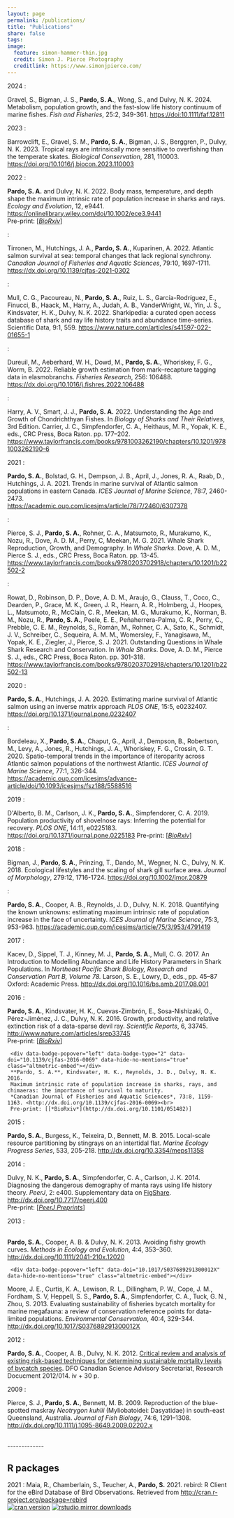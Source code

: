 ```yaml
---
layout: page
permalink: /publications/
title: "Publications"
share: false
tags: 
image:
  feature: simon-hammer-thin.jpg
  credit: Simon J. Pierce Photography
  creditlink: https://www.simonjpierce.com/
---
```

<script type='text/javascript' src='https://d1bxh8uas1mnw7.cloudfront.net/assets/embed.js'></script>  
<!--
In review 
:    <div data-badge-popover="left" data-badge-type="2" data-doi="" data-hide-no-mentions="true" class="altmetric-embed"></div>
     Bigman, J. **Pardo, S. A.**, Prinzing, T., Dando, M., Wegner, N. C., Dulvy, N. K. 2018.
     Ecological lifestyles and the scaling of shark gill surface area. 
     *Journal of Morphology*. In review.  
     Pre-print available from *BioRxiv*: <http://dx.doi.org/>
     
     **Pardo, S. A.**, Bennett. M. B., Meyers, E., Schluessel, V. 2018.
     A Bayesian biphasic model to improve age and growth estimates of the Ocellated Eagle Ray, *Aetobatus ocellatus*, with limited data.
     *Marine and Freshwater Research*. In review.  
     Pre-print available from *BioRxiv*: <http://dx.doi.org/>
--->
<!-- BioRxiv altmetric <div data-badge-popover="top" data-badge-type="1" data-doi="10.1101/043885" data-hide-no-mentions="true" class="altmetric-embed"></div> -->

<!--
In press 
:    <div data-badge-popover="left" data-badge-type="2" data-doi="" data-hide-no-mentions="true" class="altmetric-embed"></div>
     Gravel, S., Bigman, J. S., *Pardo, S. A.*, Wong, S., and Dulvy, N. K. 2024. Metabolism, population growth, and the fast‐slow life history continuum of marine fishes. *Fish and Fisheries*, 25:2, 349-361. <https://doi:10.1111/faf.12811>
     Pre-print available from *BioRxiv*: <http://dx.doi.org/10.1101/043885>
--->
<!-- BioRxiv altmetric <div data-badge-popover="top" data-badge-type="1" data-doi="10.1101/043885" data-hide-no-mentions="true" class="altmetric-embed"></div> -->

2024
:    <div id="block_container"><div id="am" data-badge-popover="left" data-badge-type="2" data-doi="doi:10.1111/faf.12811" data-hide-no-mentions="true" class="altmetric-embed"></div><div id="oa"><i class="ai fa-fw ai-open-access fa-lg"></i></div></div>
     Gravel, S., Bigman, J. S., **Pardo, S. A.**, Wong, S., and Dulvy, N. K. 2024. Metabolism, population growth, and the fast‐slow life history continuum of marine fishes. *Fish and Fisheries*, 25:2, 349-361. <https://doi:10.1111/faf.12811>



2023
:    <div id="block_container"><div id="am" data-badge-popover="left" data-badge-type="2" data-doi="10.1016/j.biocon.2023.110003" data-hide-no-mentions="true" class="altmetric-embed"></div><div id="oa"><i class="ai fa-fw ai-open-access fa-lg"></i></div></div>
     Barrowclift, E., Gravel, S. M., **Pardo, S. A.**, Bigman, J. S., Berggren, P., Dulvy, N. K. 2023. Tropical rays are intrinsically more sensitive to overfishing than the temperate skates. 
     *Biological Conservation*, 281, 110003. <https://doi.org/10.1016/j.biocon.2023.110003>



2022
:    <div id="block_container"><div id="am" data-badge-popover="left" data-badge-type="2" data-doi="10.1002/ece3.9441" data-hide-no-mentions="false" class="altmetric-embed"></div><div id="oa"><i class="ai fa-fw ai-open-access fa-lg"></i></div></div>
     **Pardo, S. A.** and Dulvy, N. K. 2022. Body mass, temperature, and depth shape the maximum intrinsic rate of population increase in sharks and rays. 
     *Ecology and Evolution*, 12, e9441. <https://onlinelibrary.wiley.com/doi/10.1002/ece3.9441><br>
     Pre-print: [[*BioRxiv*](https://doi.org/10.1101/2021.03.02.433372)]


:    <div id="block_container"><div id="am" data-badge-popover="left" data-badge-type="2" data-doi="10.1139/cjfas-2021-0302" data-hide-no-mentions="true" class="altmetric-embed"></div><div id="oa"><i class="ai fa-fw ai-open-access fa-lg"></i></div></div>
     Tirronen, M., Hutchings, J. A., **Pardo, S. A.**, Kuparinen, A. 2022. Atlantic salmon survival at sea: temporal changes that lack regional synchrony. 
     *Canadian Journal of Fisheries and Aquatic Sciences*, 79:10, 1697-1711. <https://dx.doi.org/10.1139/cjfas-2021-0302><br>


:    <div id="block_container"><div id="am" data-badge-popover="left" data-badge-type="2" data-doi="10.1038/s41597-022-01655-1" data-hide-no-mentions="true" class="altmetric-embed"></div><div id="oa"><i class="ai fa-fw ai-open-access fa-lg"></i></div></div>
     Mull, C. G., Pacoureau, N., **Pardo, S. A.**, Ruiz, L. S., García-Rodríguez, E., Finucci, B., Haack, M., Harry, A., Judah, A. B., VanderWright, W., Yin, J. S., Kindsvater, H. K., Dulvy, N. K. 2022. Sharkipedia: a curated open access database of shark and ray life history traits and abundance time-series. Scientific Data, 9:1, 559. <https://www.nature.com/articles/s41597-022-01655-1>


:    <div id="am" data-badge-popover="left" data-badge-type="2" data-doi="10.1016/j.fishres.2022.106488" data-hide-no-mentions="true" class="altmetric-embed"></div>
     Dureuil, M., Aeberhard, W. H., Dowd, M., **Pardo, S. A.**, Whoriskey, F. G., Worm, B. 2022. Reliable growth estimation from mark–recapture tagging data in elasmobranchs. *Fisheries Research*, 256: 106488. <https://dx.doi.org/10.1016/j.fishres.2022.106488>


:    <div id="am" data-badge-popover="left" data-badge-type="2" data-doi="10.1201/9781003262190-6" data-hide-no-mentions="true" class="altmetric-embed"></div>
     Harry, A. V., Smart, J. J., **Pardo, S. A.** 2022. Understanding the Age and Growth of Chondrichthyan Fishes. In *Biology of Sharks and Their Relatives*, 3rd Edition. Carrier, J. C., Simpfendorfer, C. A., Heithaus, M. R., Yopak, K. E., eds., CRC Press, Boca Raton. pp. 177–202. 
     <https://www.taylorfrancis.com/books/9781003262190/chapters/10.1201/9781003262190-6> 



2021
:    <div id="block_container"><div id="am" data-badge-popover="left" data-badge-type="2" data-doi="10.1093/icesjms/fsab118" data-hide-no-mentions="true" class="altmetric-embed"></div><div id="oa"><i class="ai fa-fw ai-open-access fa-lg"></i></div></div>
     **Pardo, S. A.**, Bolstad, G. H., Dempson, J. B., April, J., Jones, R. A., Raab, D., Hutchings, J. A. 2021. Trends in marine survival of Atlantic salmon populations in eastern Canada. 
     *ICES Journal of Marine Science*, 78:7, 2460-2473.  
     <https://academic.oup.com/icesjms/article/78/7/2460/6307378>

:    <div id="am" data-badge-popover="left" data-badge-type="2" data-doi="10.1201/b22502-2" data-hide-no-mentions="true" class="altmetric-embed"></div>
     Pierce, S. J., **Pardo, S. A.**, Rohner, C. A., Matsumoto, R., Murakumo, K., Nozu, R., Dove, A. D. M., Perry, C, Meekan, M. G. 2021. Whale Shark Reproduction, Growth, and Demography. In *Whale Sharks*. Dove, A. D. M., Pierce S. J., eds., CRC Press, Boca Raton. pp. 13-45. 
     <https://www.taylorfrancis.com/books/9780203702918/chapters/10.1201/b22502-2>

:    <div id="am" data-badge-popover="left" data-badge-type="2" data-doi="10.1201/b22502-13" data-hide-no-mentions="true" class="altmetric-embed"></div>
     Rowat, D., Robinson, D. P., Dove, A. D. M., Araujo, G., Clauss, T., Coco, C., Dearden, P., Grace, M. K., Green, J. R., Hearn, A. R., Holmberg, J., Hoopes, L., Matsumoto, R., McClain, C. R., Meekan, M. G., Murakumo, K., Norman, B. M., Nozu, R., **Pardo, S. A.**, Peele, E. E., Peñaherrera-Palma, C. R., Perry, C., Prebble, C. E. M., Reynolds, S., Román, M., Rohner, C. A., Sato, K., Schmidt, J. V., Schreiber, C., Sequeira, A. M. M., Womersley, F., Yanagisawa, M., Yopak, K. E., Ziegler, J., Pierce, S. J. 2021. Outstanding Questions in Whale Shark Research and Conservation. In *Whale Sharks*. Dove, A. D. M., Pierce S. J., eds., CRC Press, Boca Raton. pp. 301-318. 
     <https://www.taylorfrancis.com/books/9780203702918/chapters/10.1201/b22502-13>


2020
:    <div id="block_container"><div id="am" data-badge-popover="left" data-badge-type="2" data-doi="10.1371/journal.pone.0232407" data-hide-no-mentions="true" class="altmetric-embed"></div><div id="oa"><i class="ai fa-fw ai-open-access fa-lg"></i></div></div>
     **Pardo, S. A.**, Hutchings, J. A. 2020.
     Estimating marine survival of Atlantic salmon using an inverse matrix approach
     *PLOS ONE*, 15:5, e0232407. 
     <https://doi.org/10.1371/journal.pone.0232407>

:    <div data-badge-popover="left" data-badge-type="2" data-doi="10.1093/icesjms/fsz188" data-hide-no-mentions="true" class="altmetric-embed"></div>
     Bordeleau, X., **Pardo, S. A.**, Chaput, G., April, J., Dempson, B., Robertson, M., Levy, A., Jones, R., Hutchings, J. A., Whoriskey, F. G., Crossin, G. T. 2020. 
     Spatio-temporal trends in the importance of iteroparity across Atlantic salmon populations of the northwest Atlantic.
     *ICES Journal of Marine Science*, 77:1, 326-344. 
     <https://academic.oup.com/icesjms/advance-article/doi/10.1093/icesjms/fsz188/5588516>



2019
:    <div id="block_container"><div id="am" data-badge-popover="left" data-badge-type="2" data-doi="10.1371/journal.pone.0225183" data-hide-no-mentions="true" class="altmetric-embed"></div><div id="oa"><i class="ai fa-fw ai-open-access fa-lg"></i></div></div>
     D'Alberto, B. M., Carlson, J. K., **Pardo, S. A.**, Simpfendorer, C. A. 2019.
     Population productivity of shovelnose rays: Inferring the potential for recovery.
     *PLOS ONE*, 14:11, e0225183. 
     <https://doi.org/10.1371/journal.pone.0225183>
     Pre-print: [[*BioRxiv*](https://doi.org/10.1101/584557)]
<!-- BioRxiv altmetric <div data-badge-popover="top" data-badge-type="1" data-doi="10.1101/584557" data-hide-no-mentions="true" class="altmetric-embed"></div> -->


2018 
:    <div data-badge-popover="left" data-badge-type="2" data-doi="10.1002/jmor.20879" data-hide-no-mentions="true" class="altmetric-embed"></div>
     Bigman, J., **Pardo, S. A.**, Prinzing, T., Dando, M., Wegner, N. C., Dulvy, N. K. 2018.
     Ecological lifestyles and the scaling of shark gill surface area. 
     *Journal of Morphology*, 279:12, 1716-1724. 
     <https://doi.org/10.1002/jmor.20879>

:    <div data-badge-popover="left" data-badge-type="2" data-doi="10.1093/icesjms/fsx220" data-hide-no-mentions="true" class="altmetric-embed"></div>
     **Pardo, S. A.**, Cooper, A. B., Reynolds, J. D., Dulvy, N. K. 2018.
     Quantifying the known unknowns: estimating maximum intrinsic rate of 
     population increase in the face of uncertainty.
     *ICES Journal of Marine Science*, 75:3, 953-963.
     <https://academic.oup.com/icesjms/article/75/3/953/4791419>
 

2017 
:    <div data-badge-popover="left" data-badge-type="2" data-doi="10.1016/bs.amb.2017.08.001" data-hide-no-mentions="true" class="altmetric-embed"></div>
     Kacev, D., Sippel, T. J., Kinney, M. J., **Pardo, S. A.**, Mull, C. G. 2017. 
     An Introduction to Modelling Abundance and Life History Parameters in Shark Populations. In *Northeast Pacific Shark Biology, Research and Conservation Part B, Volume 78.* Larson, S. E., Lowry, D., eds., pp. 45–87 Oxford: Academic Press.
     <http://dx.doi.org/10.1016/bs.amb.2017.08.001>


2016 
:    <div id="block_container"><div id="am" data-badge-popover="left" data-badge-type="2" data-doi="10.1038/srep33745" data-hide-no-mentions="true" class="altmetric-embed"></div><div id="oa"><i class="ai fa-fw ai-open-access fa-lg"></i></div></div>
     **Pardo, S. A.**, Kindsvater, H. K., Cuevas-Zimbrón, E., Sosa-Nishizaki, O., Pérez-Jiménez, J. C., Dulvy, N. K. 2016.
     Growth, productivity, and relative extinction risk of a data-sparse devil ray.
     *Scientific Reports*, 6, 33745. <http://www.nature.com/articles/srep33745><br>
     Pre-print: [[*BioRxiv*](http://dx.doi.org/10.1101/043885)]

     <div data-badge-popover="left" data-badge-type="2" data-doi="10.1139/cjfas-2016-0069" data-hide-no-mentions="true" class="altmetric-embed"></div>
     **Pardo, S. A.**, Kindsvater, H. K., Reynolds, J. D., Dulvy, N. K. 2016.
     Maximum intrinsic rate of population increase in sharks, rays, and chimaeras: the importance of survival to maturity.
     *Canadian Journal of Fisheries and Aquatic Sciences*, 73:8, 1159-1163. <http://dx.doi.org/10.1139/cjfas-2016-0069><br>
     Pre-print: [[*BioRxiv*](http://dx.doi.org/10.1101/051482)]

2015
:    <div data-badge-popover="left" data-badge-type="2" data-doi="10.3354/meps11358" data-hide-no-mentions="true" class="altmetric-embed"></div>
     **Pardo, S. A.**, Burgess, K., Teixeira, D., Bennett, M. B. 2015. Local-scale resource partitioning by stingrays on an intertidal flat. *Marine Ecology Progress Series*, 533, 205-218. <http://dx.doi.org/10.3354/meps11358>

2014
:    <div id="block_container"><div id="am" data-badge-popover="left" data-badge-type="2" data-doi="10.7717/peerj.400" data-hide-no-mentions="true" class="altmetric-embed"></div><div id="oa"><i class="ai fa-fw ai-open-access fa-lg"></i></div></div>
     Dulvy, N. K., **Pardo, S. A.**, Simpfendorfer, C. A., Carlson, J. K. 2014. Diagnosing the dangerous demography of manta rays using life history theory. *PeerJ*, 2: e400. Supplementary data on [FigShare](http://dx.doi.org/10.6084/m9.figshare.1009215). <http://dx.doi.org/10.7717/peerj.400><br>
     Pre-print: [[*PeerJ Preprints*](https://peerj.com/preprints/162/)]

2013
:    <div id="block_container"><div id="am" data-badge-popover="left" data-badge-type="2" data-doi="10.1111/2041-210x.12020" data-hide-no-mentions="true" class="altmetric-embed"></div><div id="oa"><i class="ai fa-fw ai-open-access fa-lg"></i></div></div>    
     **Pardo, S. A.**, Cooper, A. B. & Dulvy, N. K. 2013. Avoiding fishy growth curves. *Methods in Ecology and Evolution*, 4:4, 353–360. <http://dx.doi.org/10.1111/2041-210x.12020>  

     <div data-badge-popover="left" data-doi="10.1017/S037689291300012X" data-hide-no-mentions="true" class="altmetric-embed"></div>
Moore, J. E., Curtis, K. A., Lewison, R. L., Dillingham, P. W., Cope, J. M., Fordham, S. V, Heppell, S. S., **Pardo, S. A.**, Simpfendorfer, C. A., Tuck, G. N., Zhou, S. 2013. Evaluating sustainability of fisheries bycatch mortality for marine megafauna: a review of conservation reference points for data-limited populations. *Environmental Conservation*, 40:4, 329-344. <http://dx.doi.org/10.1017/S037689291300012X>

2012
:      <div data-badge-popover="left" data-doi="" data-hide-no-mentions="true" class="altmetric-embed"></div>
**Pardo, S. A.**, Cooper, A. B., Dulvy, N. K. 2012. [Critical review and analysis of existing risk-based techniques for determining sustainable mortality levels of bycatch species](http://waves-vagues.dfo-mpo.gc.ca/Library/347146.pdf). DFO Canadian Science Advisory Secretariat, Research Docucment 2012/014. iv + 30 p.

2009
:      <div data-badge-popover="left" div data-badge-type="2" data-doi="10.1111/j.1095-8649.2009.02202.x" data-hide-no-mentions="true" class="altmetric-embed"></div>
Pierce, S. J., **Pardo, S. A.**, Bennett, M. B. 2009. Reproduction of the blue-spotted maskray *Neotrygon kuhlii* (Myliobatoidei: Dasyatidae) in south-east Queensland, Australia. *Journal of Fish Biology*, 74:6, 1291–1308. <http://dx.doi.org/10.1111/j.1095-8649.2009.02202.x>

<br>
-------------

## R packages

2021
:      Maia, R., Chamberlain, S., Teucher, A., **Pardo, S.** 2021. rebird: R Client for the eBird Database of Bird Observations. Retrieved from 
       <http://cran.r-project.org/package=rebird>
       <br>[![cran version](http://www.r-pkg.org/badges/version/rebird)](https://cran.r-project.org/package=rebird/)
       [![rstudio mirror downloads](http://cranlogs.r-pkg.org/badges/rebird)](https://github.com/metacran/cranlogs.app)
<!--- for space between packages use <br><br> --->



